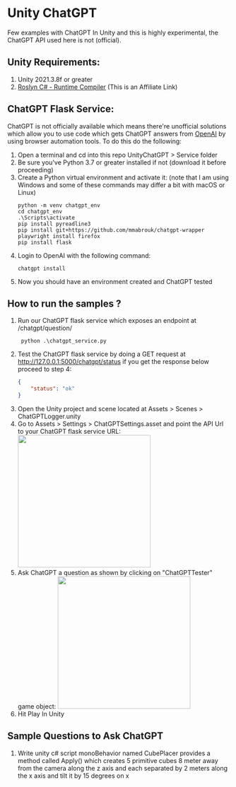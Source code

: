 # Unity ChatGPT
Few examples with ChatGPT In Unity and this is highly experimental, the ChatGPT API used here is not (official).

## Unity Requirements:
1. Unity 2021.3.8f or greater
2. [Roslyn C# - Runtime Compiler](https://assetstore.unity.com/packages/tools/integration/roslyn-c-runtime-compiler-142753?aid=1101l7LXo) (This is an Affiliate Link)

## ChatGPT Flask Service:
ChatGPT is not officially available which means there're unofficial solutions which allow you to use code which gets ChatGPT answers from [OpenAI](https://beta.openai.com/playground) by using browser automation tools. To do this do the following:
1. Open a terminal and cd into this repo UnityChatGPT > Service folder
2. Be sure you've Python 3.7 or greater installed if not (download it before proceeding)
3. Create a Python virtual environment and activate it: (note that I am using Windows and some of these commands may differ a bit with macOS or Linux)
    ```
    python -m venv chatgpt_env
    cd chatgpt_env
    .\Scripts\activate
    pip install pyreadline3
    pip install git+https://github.com/mmabrouk/chatgpt-wrapper
    playwright install firefox
    pip install flask
    ```
3. Login to OpenAI with the following command:
    ```
    chatgpt install
    ```
4. Now you should have an environment created and ChatGPT tested

## How to run the samples ?
1. Run our ChatGPT flask service which exposes an endpoint at /chatgpt/question/
   ```
    python .\chatgpt_service.py
   ```
2. Test the ChatGPT flask service by doing a GET request at http://127.0.0.1:5000/chatgpt/status if you get the response below proceed to step 4:
    ```json
    {
        "status": "ok"
    }
    ```
3. Open the Unity project and scene located at Assets > Scenes > ChatGPTLogger.unity
4. Go to Assets > Settings > ChatGPTSettings.asset and point the API Url to your ChatGPT flask service URL:
   <img src="https://github.com/dilmerv/UnityChatGPT/blob/master/docs/images/ChatGPTSettings.png" width="300">
5. Ask ChatGPT a question as shown by clicking on "ChatGPTTester" game object:
   <img src="https://github.com/dilmerv/UnityChatGPT/blob/master/docs/images/ChatGPTPrompt.png" width="300">
6. Hit Play In Unity

## Sample Questions to Ask ChatGPT
1. Write unity c# script monoBehavior named CubePlacer provides a method called Apply() which creates 5 primitive cubes 8 meter away from the camera along the z axis and each separated by 2 meters along the x axis and tilt it by 15 degrees on x